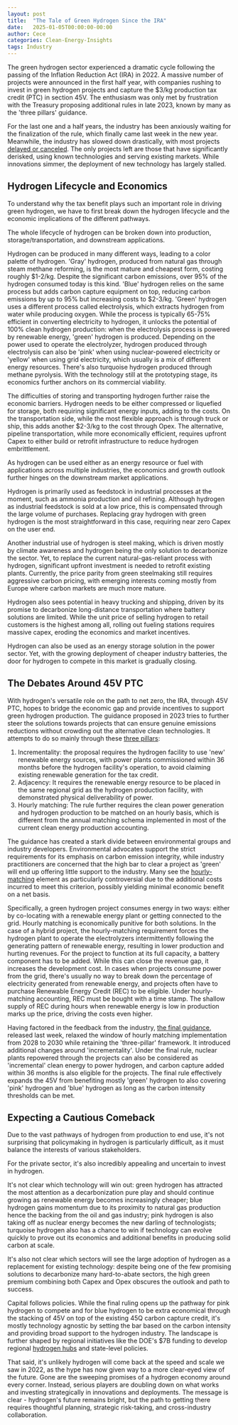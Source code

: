 ```yaml
---
layout: post
title:  "The Tale of Green Hydrogen Since the IRA"
date:   2025-01-05T00:00:00-00:00
author: Cece
categories: Clean-Energy-Insights
tags: Industry
---
```


The green hydrogen sector experienced a dramatic cycle following the passing of the Inflation Reduction Act (IRA) in 2022. A massive number of projects were announced in the first half year, with companies rushing to invest in green hydrogen projects and capture the $3/kg production tax credit (PTC) in section 45V. The enthusiasm was only met by frustration with the Treasury proposing additional rules in late 2023, known by many as the 'three pillars' guidance.

For the last one and a half years, the industry has been anxiously waiting for the finalization of the rule, which finally came last week in the new year. Meanwhile, the industry has slowed down drastically, with most projects [delayed or canceled](https://www.cleantech.com/investing-in-green-hydrogen-2024-tackling-green-hydrogens-growing-pains/). The only projects left are those that have significantly derisked, using known technologies and serving existing markets. While innovations simmer, the deployment of new technology has largely stalled.

## Hydrogen Lifecycle and Economics

To understand why the tax benefit plays such an important role in driving green hydrogen, we have to first break down the hydrogen lifecycle and the economic implications of the different pathways.

The whole lifecycle of hydrogen can be broken down into production, storage/transportation, and downstream applications.

Hydrogen can be produced in many different ways, leading to a color palette of hydrogen. 'Gray' hydrogen, produced from natural gas through steam methane reforming, is the most mature and cheapest form, costing roughly $1-2/kg. Despite the significant carbon emissions, over 95% of the hydrogen consumed today is this kind. 'Blue' hydrogen relies on the same process but adds carbon capture equipment on top, reducing carbon emissions by up to 95% but increasing costs to $2-3/kg. 'Green' hydrogen uses a different process called electrolysis, which extracts hydrogen from water while producing oxygen. While the process is typically 65-75% efficient in converting electricity to hydrogen, it unlocks the potential of 100% clean hydrogen production: when the electrolysis process is powered by renewable energy, 'green' hydrogen is produced. Depending on the power used to operate the electrolyzer, hydrogen produced through electrolysis can also be 'pink' when using nuclear-powered electricity or 'yellow' when using grid electricity, which usually is a mix of different energy resources. There's also turquoise hydrogen produced through methane pyrolysis. With the technology still at the prototyping stage, its economics further anchors on its commercial viability.

The difficulties of storing and transporting hydrogen further raise the economic barriers. Hydrogen needs to be either compressed or liquefied for storage, both requiring significant energy inputs, adding to the costs. On the transportation side, while the most flexible approach is through truck or ship, this adds another $2-3/kg to the cost through Opex. The alternative, pipeline transportation, while more economically efficient, requires upfront Capex to either build or retrofit infrastructure to reduce hydrogen embrittlement.

As hydrogen can be used either as an energy resource or fuel with applications across multiple industries, the economics and growth outlook further hinges on the downstream market applications. 

Hydrogen is primarily used as feedstock in industrial processes at the moment, such as ammonia production and oil refining. Although hydrogen as industrial feedstock is sold at a low price, this is compensated through the large volume of purchases. Replacing gray hydrogen with green hydrogen is the most straightforward in this case, requiring near zero Capex on the user end.

Another industrial use of hydrogen is steel making, which is driven mostly by climate awareness and hydrogen being the only solution to decarbonize the sector. Yet, to replace the current natural-gas-reliant process with hydrogen, significant upfront investment is needed to retrofit existing plants. Currently, the price parity from green steelmaking still requires aggressive carbon pricing, with emerging interests coming mostly from Europe where carbon markets are much more mature.

Hydrogen also sees potential in heavy trucking and shipping, driven by its promise to decarbonize long-distance transportation where battery solutions are limited. While the unit price of selling hydrogen to retail customers is the highest among all, rolling out fueling stations requires massive capex, eroding the economics and market incentives.

Hydrogen can also be used as an energy storage solution in the power sector. Yet, with the growing deployment of cheaper industry batteries, the door for hydrogen to compete in this market is gradually closing.

## The Debates Around 45V PTC

With hydrogen's versatile role on the path to net zero, the IRA, through 45V PTC, hopes to bridge the economic gap and provide incentives to support green hydrogen production. The guidance proposed in 2023 tries to further steer the solutions towards projects that can ensure genuine emissions reductions without crowding out the alternative clean technologies. It attempts to do so mainly through these [three pillars](https://www.projectfinance.law/publications/2024/january/hydrogen-tax-credit-guidance/):

1. Incrementality: the proposal requires the hydrogen facility to use 'new' renewable energy sources, with power plants commissioned within 36 months before the hydrogen facility's operation, to avoid claiming existing renewable generation for the tax credit.
2. Adjacency: It requires the renewable energy resource to be placed in the same regional grid as the hydrogen production facility, with demonstrated physical deliverability of power.
3. Hourly matching: The rule further requires the clean power generation and hydrogen production to be matched on an hourly basis, which is different from the annual matching schema implemented in most of the current clean energy production accounting.

The guidance has created a stark divide between environmental groups and industry developers. Environmental advocates support the strict requirements for its emphasis on carbon emission integrity, while industry practitioners are concerned that the high bar to clear a project as 'green' will end up offering little support to the industry. Many see the [hourly-matching](https://www.canarymedia.com/articles/hydrogen/the-new-hydrogen-tax-credits-could-revolutionize-how-clean-energy-is-counted) element as particularly controversial due to the additional costs incurred to meet this criterion, possibly yielding minimal economic benefit on a net basis.

Specifically, a green hydrogen project consumes energy in two ways: either by co-locating with a renewable energy plant or getting connected to the grid. Hourly matching is economically punitive for both solutions. In the case of a hybrid project, the hourly-matching requirement forces the hydrogen plant to operate the electrolyzers intermittently following the generating pattern of renewable energy, resulting in lower production and hurting revenues. For the project to function at its full capacity, a battery component has to be added. While this can close the revenue gap, it increases the development cost. In cases when projects consume power from the grid, there's usually no way to break down the percentage of electricity generated from renewable energy, and projects often have to purchase Renewable Energy Credit (REC) to be eligible. Under hourly-matching accounting, REC must be bought with a time stamp. The shallow supply of REC during hours when renewable energy is low in production marks up the price, driving the costs even higher.

Having factored in the feedback from the industry, [the final guidance](https://home.treasury.gov/news/press-releases/jy2768), released last week, relaxed the window of hourly matching implementation from 2028 to 2030 while retaining the 'three-pillar' framework. It introduced additional changes around 'incrementality'. Under the final rule, nuclear plants repowered through the projects can also be considered as 'incremental' clean energy to power hydrogen, and carbon capture added within 36 months is also eligible for the projects. The final rule effectively expands the 45V from benefiting mostly 'green' hydrogen to also covering 'pink' hydrogen and 'blue' hydrogen as long as the carbon intensity thresholds can be met.

## Expecting a Cautious Comeback 

Due to the vast pathways of hydrogen from production to end use, it's not surprising that policymaking in hydrogen is particularly difficult, as it must balance the interests of various stakeholders.

For the private sector, it's also incredibly appealing and uncertain to invest in hydrogen. 

It's not clear which technology will win out: green hydrogen has attracted the most attention as a decarbonization pure play and should continue growing as renewable energy becomes increasingly cheaper; blue hydrogen gains momentum due to its proximity to natural gas production hence the backing from the oil and gas industry; pink hydrogen is also taking off as nuclear energy becomes the new darling of technologists; turquoise hydrogen also has a chance to win if technology can evolve quickly to prove out its economics and additional benefits in producing solid carbon at scale. 

It's also not clear which sectors will see the large adoption of hydrogen as a replacement for existing technology: despite being one of the few promising solutions to decarbonize many hard-to-abate sectors, the high green premium combining both Capex and Opex obscures the outlook and path to success.

Capital follows policies. While the final ruling opens up the pathway for pink hydrogen to compete and for blue hydrogen to be extra economical through the stacking of 45V on top of the existing 45Q carbon capture credit, it's mostly technology agnostic by setting the bar based on the carbon intensity and providing broad support to the hydrogen industry. The landscape is further shaped by regional initiatives like the DOE's $7B funding to develop regional [hydrogen hubs](https://www.energy.gov/oced/regional-clean-hydrogen-hubs-0) and state-level policies.

That said, it's unlikely hydrogen will come back at the speed and scale we saw in 2022, as the hype has now given way to a more clear-eyed view of the future. Gone are the sweeping promises of a hydrogen economy around every corner. Instead, serious players are doubling down on what works and investing strategically in innovations and deployments. The message is clear - hydrogen's future remains bright, but the path to getting there requires thoughtful planning, strategic risk-taking, and cross-industry collaboration.